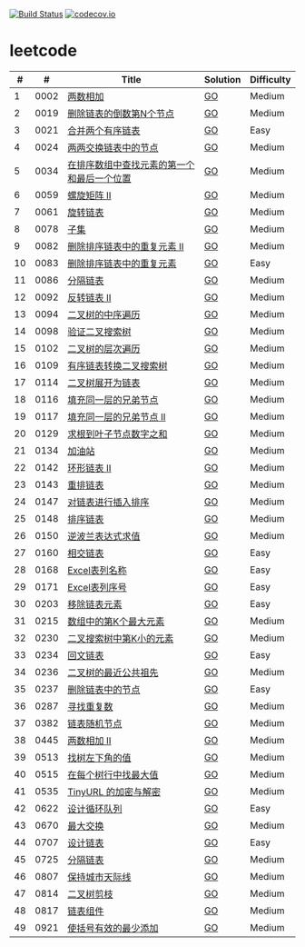 [![Build Status](https://www.travis-ci.org/caoxiaolin/leetcode.svg?branch=master)](https://www.travis-ci.org/caoxiaolin/leetcode)
[![codecov.io](https://codecov.io/github/caoxiaolin/leetcode/coverage.svg?branch=master)](https://codecov.io/github/caoxiaolin/leetcode?branch=master)

# leetcode

| # | # | Title | Solution | Difficulty |
|---|---| ----- | -------- | ---------- |
|1|0002|[两数相加](https://leetcode-cn.com/problems/add-two-numbers/description/)|[GO](./src/0002.add-two-numbers.go)|Medium|
|2|0019|[删除链表的倒数第N个节点](https://leetcode-cn.com/problems/remove-nth-node-from-end-of-list/description/)|[GO](./src/0019.remove-nth-node-from-end-of-list.go)|Medium|
|3|0021|[合并两个有序链表](https://leetcode-cn.com/problems/merge-two-sorted-lists/description/)|[GO](./src/0021.merge-two-sorted-lists.go)|Easy|
|4|0024|[两两交换链表中的节点](https://leetcode-cn.com/problems/swap-nodes-in-pairs/description/)|[GO](./src/0024.swap-nodes-in-pairs.go)|Medium|
|5|0034|[在排序数组中查找元素的第一个和最后一个位置](https://leetcode-cn.com/problems/find-first-and-last-position-of-element-in-sorted-array/description/)|[GO](./src/0034.find-first-and-last-position-of-element-in-sorted-array.go)|Medium|
|6|0059|[螺旋矩阵 II](https://leetcode-cn.com/problems/spiral-matrix-ii/description/)|[GO](./src/0059.spiral-matrix-ii.go)|Medium|
|7|0061|[旋转链表](https://leetcode-cn.com/problems/rotate-list/description/)|[GO](./src/0061.rotate-list.go)|Medium|
|8|0078|[子集](https://leetcode-cn.com/problems/subsets/description/)|[GO](./src/0078.subsets.go)|Medium|
|9|0082|[删除排序链表中的重复元素 II](https://leetcode-cn.com/problems/remove-duplicates-from-sorted-list-ii/description/)|[GO](./src/0082.remove-duplicates-from-sorted-list-ii.go)|Medium|
|10|0083|[删除排序链表中的重复元素](https://leetcode-cn.com/problems/remove-duplicates-from-sorted-list/description/)|[GO](./src/0083.remove-duplicates-from-sorted-list.go)|Easy|
|11|0086|[分隔链表](https://leetcode-cn.com/problems/partition-list/description/)|[GO](./src/0086.partition-list.go)|Medium|
|12|0092|[反转链表 II](https://leetcode-cn.com/problems/reverse-linked-list-ii/description/)|[GO](./src/0092.reverse-linked-list-ii.go)|Medium|
|13|0094|[二叉树的中序遍历](https://leetcode-cn.com/problems/binary-tree-inorder-traversal/description/)|[GO](./src/0094.binary-tree-inorder-traversal.go)|Medium|
|14|0098|[验证二叉搜索树](https://leetcode-cn.com/problems/validate-binary-search-tree/)|[GO](./src/0098.validate-binary-search-tree.go)|Medium|
|15|0102|[二叉树的层次遍历](https://leetcode-cn.com/problems/binary-tree-level-order-traversal/description/)|[GO](./src/0102.binary-tree-level-order-traversal.go)|Medium|
|16|0109|[有序链表转换二叉搜索树](https://leetcode-cn.com/problems/convert-sorted-list-to-binary-search-tree/description/)|[GO](./src/0109.convert-sorted-list-to-binary-search-tree.go)|Medium|
|17|0114|[二叉树展开为链表](https://leetcode-cn.com/problems/flatten-binary-tree-to-linked-list/description/)|[GO](./src/0114.flatten-binary-tree-to-linked-list.go)|Medium|
|18|0116|[填充同一层的兄弟节点](https://leetcode-cn.com/problems/populating-next-right-pointers-in-each-node/description/)|[GO](./src/0116.populating-next-right-pointers-in-each-node.go)|Medium|
|19|0117|[填充同一层的兄弟节点 II](https://leetcode-cn.com/problems/populating-next-right-pointers-in-each-node-ii/description/)|[GO](./src/0117.populating-next-right-pointers-in-each-node-ii.go)|Medium|
|20|0129|[求根到叶子节点数字之和](https://leetcode-cn.com/problems/sum-root-to-leaf-numbers/description/)|[GO](./src/0129.sum-root-to-leaf-numbers.go)|Medium|
|21|0134|[加油站](https://leetcode-cn.com/problems/gas-station/)|[GO](./src/0134.gas-station.go)|Medium|
|22|0142|[环形链表 II](https://leetcode-cn.com/problems/linked-list-cycle-ii/description/)|[GO](./src/0142.linked-list-cycle-ii.go)|Medium|
|23|0143|[重排链表](https://leetcode-cn.com/problems/reorder-list/description/)|[GO](./src/0143.reorder-list.go)|Medium|
|24|0147|[对链表进行插入排序](https://leetcode-cn.com/problems/insertion-sort-list/description/)|[GO](./src/0147.insertion-sort-list.go)|Medium|
|25|0148|[排序链表](https://leetcode-cn.com/problems/sort-list/description/)|[GO](./src/0148.sort-list.go)|Medium|
|26|0150|[逆波兰表达式求值](https://leetcode-cn.com/problems/evaluate-reverse-polish-notation/description/)|[GO](./src/0150.evaluate-reverse-polish-notation.go)|Medium|
|27|0160|[相交链表](https://leetcode-cn.com/problems/intersection-of-two-linked-lists/description/)|[GO](./src/0160.intersection-of-two-linked-lists.go)|Easy|
|28|0168|[Excel表列名称](https://leetcode-cn.com/problems/excel-sheet-column-title/description/)|[GO](./src/0168.excel-sheet-column-title.go)|Easy|
|29|0171|[Excel表列序号](https://leetcode-cn.com/problems/excel-sheet-column-number/description/)|[GO](./src/0171.excel-sheet-column-number.go)|Easy|
|30|0203|[移除链表元素](https://leetcode-cn.com/problems/remove-linked-list-elements/description/)|[GO](./src/0203.remove-linked-list-elements.go)|Easy|
|31|0215|[数组中的第K个最大元素](https://leetcode-cn.com/problems/kth-largest-element-in-an-array/description/)|[GO](./src/0215.kth-largest-element-in-an-array.go)|Medium|
|32|0230|[二叉搜索树中第K小的元素](https://leetcode-cn.com/problems/kth-smallest-element-in-a-bst/description/)|[GO](./src/0230.kth-smallest-element-in-a-bst.go)|Medium|
|33|0234|[回文链表](https://leetcode-cn.com/problems/palindrome-linked-list/description/)|[GO](./src/0234.palindrome-linked-list.go)|Easy|
|34|0236|[二叉树的最近公共祖先](https://leetcode-cn.com/problems/lowest-common-ancestor-of-a-binary-tree/description/)|[GO](./src/0236.lowest-common-ancestor-of-a-binary-tree.go)|Medium|
|35|0237|[删除链表中的节点](https://leetcode-cn.com/problems/delete-node-in-a-linked-list/description/)|[GO](./src/0237.delete-node-in-a-linked-list.go)|Easy|
|36|0287|[寻找重复数](https://leetcode-cn.com/problems/find-the-duplicate-number/description/)|[GO](./src/0287.find-the-duplicate-number.go)|Medium|
|37|0382|[链表随机节点](https://leetcode-cn.com/problems/linked-list-random-node/description/)|[GO](./src/0382.linked-list-random-node.go)|Medium|
|38|0445|[两数相加 II](https://leetcode-cn.com/problems/add-two-numbers-ii/description/)|[GO](./src/0445.add-two-numbers-ii.go)|Medium|
|39|0513|[找树左下角的值](https://leetcode-cn.com/problems/find-bottom-left-tree-value/description/)|[GO](./src/0513.find-bottom-left-tree-value.go)|Medium|
|40|0515|[在每个树行中找最大值](https://leetcode-cn.com/problems/find-largest-value-in-each-tree-row/description/)|[GO](./src/0515.find-largest-value-in-each-tree-row.go)|Medium|
|41|0535|[TinyURL 的加密与解密](https://leetcode-cn.com/problems/encode-and-decode-tinyurl/description/)|[GO](./src/0535.encode-and-decode-tinyurl.go)|Medium|
|42|0622|[设计循环队列](https://leetcode-cn.com/problems/design-circular-queue/description/)|[GO](./src/0622.design-circular-queue.go)|Easy|
|43|0670|[最大交换](https://leetcode-cn.com/problems/maximum-swap/description/)|[GO](./src/0670.maximum-swap.go)|Medium|
|44|0707|[设计链表](https://leetcode-cn.com/problems/design-linked-list/description/)|[GO](./src/0707.design-linked-list.go)|Easy|
|45|0725|[分隔链表](https://leetcode-cn.com/problems/split-linked-list-in-parts/description/)|[GO](./src/0725.split-linked-list-in-parts.go)|Medium|
|46|0807|[保持城市天际线](https://leetcode-cn.com/problems/max-increase-to-keep-city-skyline/description/)|[GO](./src/0807.max-increase-to-keep-city-skyline.go)|Medium|
|47|0814|[二叉树剪枝](https://leetcode-cn.com/problems/binary-tree-pruning/description/)|[GO](./src/0814.binary-tree-pruning.go)|Medium|
|48|0817|[链表组件](https://leetcode-cn.com/problems/linked-list-components/description/)|[GO](./src/0817.linked-list-components.go)|Medium|
|49|0921|[使括号有效的最少添加](https://leetcode-cn.com/problems/minimum-add-to-make-parentheses-valid/description/)|[GO](./src/0921.minimum-add-to-make-parentheses-valid.go)|Medium|